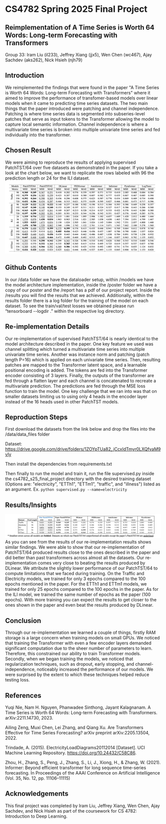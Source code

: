 # CS4782 Spring 2025 Final Project

## Reimplementation of A Time Series is Worth 64 Words: Long-term Forecasting with Transformers

Group 33: Iram Liu (il233), Jeffrey Xiang (jjx5), Wen Chen (wc467), Ajay Sachdev (aks262), Nick Hsieh (njh79)

## Introduction

We reimplemented the findings that were found in the paper "A Time Series is Worth 64 Words: Long-term Forecasting with Transformers" where it aimed to improve the performance of transfomer-based models over linear models when it came to predicting time series datasets. The two main things that the paper introduced were patching and channel independence. Patching is where time series data is segmented into subseries-level patches that serve as input tokens to the Transformer allowing the model to capture local semantic information. Channel independence is where a multivariate time series is broken into multiple univariate time series and fed individually into the transformer.

## Chosen Result

We were aiming to reproduce the results of applying supervised PatchTST/64 over five datasets as demonstrated in the paper. If you take a look at the chart below, we want to replicate the rows labeled with 96 the prediction length or 24 for the ILI dataset.
![Figure 1](/PaperResults.png)

## Github Contents

In our /data folder we have the dataloader setup, within /models we have the model architecture implementation, inside the /poster folder we have a copy of our poster and the /report has a pdf of our project report. Inside the /results you will find the results that we achieved. Additionally, within the results folder there is a log folder for the training of the model on each dataset. To see the train/val/test losses we obtained please run “tensorboard --logdir .” within the respective log directory.

## Re-implementation Details

Our re-implementation of supervised PatchTST/64 is nearly identical to the model architecture described in the paper. One key feature we used was channel splitting which turned a multivariate time series into multiple univariate time series. Another was instance norm and patching (patch length P=16) which is applied on each univariate time series. Then, resulting patches are mapped to the Transformer latent space, and a learnable positional encoding is added. The tokens are fed into the Transformer encoder consisting of 3 layers. Finally, the outputs of the transformer are fed through a flatten layer and each channel is concatenated to recreate a multivariate prediction. The predictions are fed through the MSE loss function to train the model. One key challenge that we ran into was that on smaller datasets limiting us to using only 4 heads in the encoder layer instead of the 16 heads used in other PatchTST models.

## Reproduction Steps

First download the datasets from the link below and drop the files into the /data/data_files folder

Dataset: https://drive.google.com/drive/folders/1ZOYpTUa82_jCcxIdTmyr0LXQfvaM9vIy

Then install the dependencies from requirements.txt

Then finally to run the model and train it, run the file supervised.py inside the cs4782_s25_final_project directory with the desired training dataset (Options are: "electricity", "ETTh1", "ETTm1", "traffic", and "illness") listed as an argument. Ex. `python supervised.py --name=electricity`

## Results/Insights

![Figure 2](/OurResults.png)
As you can see from the results of our re-implementation results shows similar findings. We were able to show that our re-implementation of PatchTST/64 produced results close to the ones described in the paper and did better than past transformers across almost all the datasets. Our re-implementation comes very close to beating the results produced by DLinear. We attribute the slightly lower performance of our PatchTST/64 to compute limitations that we faced during training. On the Traffic and Electricity models, we trained for only 3 epochs compared to the 100 epochs mentioned in the paper. For the ETTh1 and ETTm1 models, we trained for only 25 epochs compared to the 100 epochs in the paper. As for the ILI model, we trained the same number of epochs as the paper (100 epochs). With more training you can expect the results to get closer to the ones shown in the paper and even beat the results produced by DLinear.

## Conclusion

Through our re-implementation we learned a couple of things, firstly RAM storage is a large concern when training models on small GPUs. We noticed that training the Transformer with even a few encoder layers demanded significant computation due to the sheer number of parameters to learn. Therefore, this constrained our ability to train Transformer models. Secondly, when we began training the models, we noticed that regularization techniques, such as dropout, early stopping, and channel-independence, noticeably increased the performance of our models. We were surprised by the extent to which these techniques helped reduce testing loss.

## References

Yuqi Nie, Nam H. Nguyen, Phanwadee Sinthong, Jayant Kalagnanam. A Time Series is Worth 64 Words: Long-term Forecasting with Transformers. arXiv:2211.14730, 2023.

Ailing Zeng, Muxi Chen, Lei Zhang, and Qiang Xu. Are Transformers Effective for Time Series Forecasting? arXiv preprint arXiv:2205.13504, 2022.

Trindade, A. (2015). ElectricityLoadDiagrams20112014 [Dataset]. UCI Machine Learning Repository. https://doi.org/10.24432/C58C86.

Zhou, H., Zhang, S., Peng, J., Zhang, S., Li, J., Xiong, H., & Zhang, W. (2021). Informer: Beyond efficient transformer for long sequence time-series forecasting. In Proceedings of the AAAI Conference on Artificial Intelligence (Vol. 35, No. 12, pp. 11106–11115)

## Acknowledgements

This final project was completed by Iram Liu, Jeffrey Xiang, Wen Chen, Ajay Sachdev, and Nick Hsieh as part of the coursework for CS 4782: Introduction to Deep Learning.
